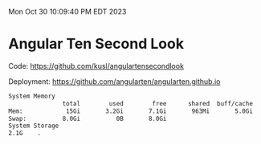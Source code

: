 Mon Oct 30 10:09:40 PM EDT 2023

# Angular Ten Second Look

Code: https://github.com/kusl/angulartensecondlook

Deployment: https://github.com/angularten/angularten.github.io

```bash
System Memory
               total        used        free      shared  buff/cache   available
Mem:            15Gi       3.2Gi       7.1Gi       963Mi       5.0Gi        10Gi
Swap:          8.0Gi          0B       8.0Gi
System Storage
2.1G	.
